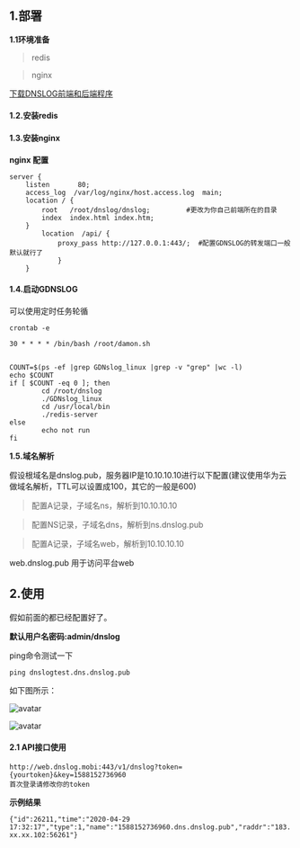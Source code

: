 ## 1.部署
**1.1环境准备**
> redis

> nginx

[下载DNSLOG前端和后端程序](https://github.com/joke0jie/DNSLOG/releases)

#### 1.2.安装redis

#### 1.3.安装nginx
**nginx 配置**
```
server {
    listen       80;
    access_log  /var/log/nginx/host.access.log  main;
    location / {
        root   /root/dnslog/dnslog;   		#更改为你自己前端所在的目录 
        index  index.html index.htm;
    }
	    location  /api/ {
	        proxy_pass http://127.0.0.1:443/;  #配置GDNSLOG的转发端口一般默认就行了
	    	}
	}
```


#### 1.4.启动GDNSLOG

可以使用定时任务轮循

```crontab -e```

```30 * * * * /bin/bash /root/damon.sh```

```#!/bin/bash

COUNT=$(ps -ef |grep GDNslog_linux |grep -v "grep" |wc -l)
echo $COUNT
if [ $COUNT -eq 0 ]; then
        cd /root/dnslog
        ./GDNslog_linux
        cd /usr/local/bin
        ./redis-server
else
        echo not run
fi
``` 

**1.5.域名解析**

假设根域名是dnslog.pub，服务器IP是10.10.10.10进行以下配置(建议使用华为云做域名解析，TTL可以设置成100，其它的一般是600)

> 配置A记录，子域名ns，解析到10.10.10.10 

> 配置NS记录，子域名dns，解析到ns.dnslog.pub 

> 配置A记录，子域名web，解析到10.10.10.10 

web.dnslog.pub 用于访问平台web

## 2.使用 

假如前面的都已经配置好了。

**默认用户名密码:admin/dnslog**

ping命令测试一下

```ping dnslogtest.dns.dnslog.pub``` 


如下图所示：

![avatar](https://github.com/joke0jie/DNSLOG/blob/master/test.png)

![avatar](https://github.com/joke0jie/DNSLOG/blob/master/dis.png)

#### 2.1 API接口使用

```
http://web.dnslog.mobi:443/v1/dnslog?token={yourtoken}&key=1588152736960
首次登录请修改你的token
```

**示例结果**

```{"id":26211,"time":"2020-04-29 17:32:17","type":1,"name":"1588152736960.dns.dnslog.pub","raddr":"183.xx.xx.102:56261"}```




